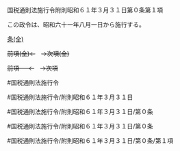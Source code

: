国税通則法施行令附則昭和６１年３月３１日第０条第１項

この政令は、昭和六十一年八月一日から施行する。

[条(全)](国税通則法施行＿令附則昭和６１年３月３１日第０条_.md)

~~前項(全)←~~　~~→次項(全)~~

~~前項 　 ←~~　~~→次項~~



#国税通則法施行令

#国税通則法施行令/附則昭和６１年３月３１日

#国税通則法施行令/附則昭和６１年３月３１日/第０条

#国税通則法施行令/附則昭和６１年３月３１日/第０条

#国税通則法施行令/附則昭和６１年３月３１日/第０条/第１項

